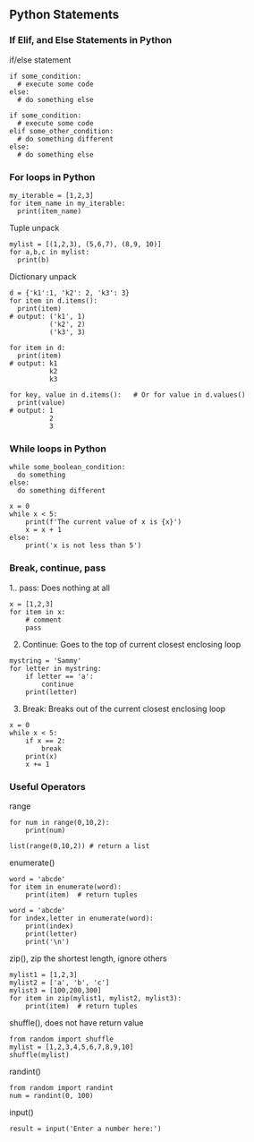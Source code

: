 ## Python Statements

### If Elif, and Else Statements in Python 

if/else statement

```
if some_condition:
  # execute some code
else:
  # do something else
```
```
if some_condition:
  # execute some code
elif some_other_condition:
  # do something different
else:
  # do something else
```
### For loops in Python 

```
my_iterable = [1,2,3]
for item_name in my_iterable:
  print(item_name)
```

Tuple unpack
```
mylist = [(1,2,3), (5,6,7), (8,9, 10)]
for a,b,c in mylist:
  print(b) 
```

Dictionary unpack
```
d = {'k1':1, 'k2': 2, 'k3': 3}
for item in d.items():
  print(item)
# output: ('k1', 1)
          ('k2', 2)
          ('k3', 3)

for item in d:
  print(item)
# output: k1
          k2
          k3

for key, value in d.items():   # Or for value in d.values()
  print(value)
# output: 1
          2
          3
```

### While loops in Python

```
while some_boolean_condition:
  do something
else:
  do something different
```

```
x = 0
while x < 5:
    print(f'The current value of x is {x}')
    x = x + 1
else:
    print('x is not less than 5')
```
### Break, continue, pass

1.. pass: Does nothing at all

```
x = [1,2,3]
for item in x:
    # comment
    pass
```
2. Continue: Goes to the top of current closest enclosing loop
```
mystring = 'Sammy'
for letter in mystring:
    if letter == 'a':
        continue
    print(letter)
```
3. Break: Breaks out of the current closest enclosing loop
```
x = 0
while x < 5:
    if x == 2:
        break
    print(x)
    x += 1
```
### Useful Operators

range
```
for num in range(0,10,2):
    print(num)

list(range(0,10,2)) # return a list
```
enumerate()
```
word = 'abcde'
for item in enumerate(word):
    print(item)  # return tuples
```
```
word = 'abcde'
for index,letter in enumerate(word):
    print(index)
    print(letter)
    print('\n')
```

zip(), zip the shortest length, ignore others
```
mylist1 = [1,2,3]
mylist2 = ['a', 'b', 'c']
mylist3 = [100,200,300]
for item in zip(mylist1, mylist2, mylist3):
    print(item)  # return tuples
```

shuffle(), does not have return value
```
from random import shuffle
mylist = [1,2,3,4,5,6,7,8,9,10]
shuffle(mylist)
```

randint()
```
from random import randint
num = randint(0, 100)
```
input()
```
result = input('Enter a number here:')
```

